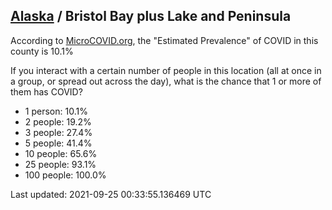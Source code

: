 
## [Alaska](/united-states/alaska) / Bristol Bay plus Lake and Peninsula

According to [MicroCOVID.org](http://microcovid.org),
the "Estimated Prevalence" of COVID in this county is 10.1%

If you interact with a certain number of people in this location
(all at once in a group, or spread out across the day), what is the chance that
1 or more of them has COVID?

- 1 person: 10.1%
- 2 people: 19.2%
- 3 people: 27.4%
- 5 people: 41.4%
- 10 people: 65.6%
- 25 people: 93.1%
- 100 people: 100.0%

Last updated: 2021-09-25 00:33:55.136469 UTC
